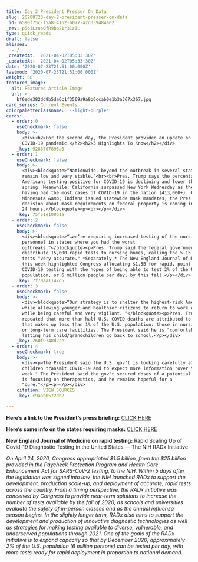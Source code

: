 ```yaml
---
title: Day 2 President Presser On Data
slug: 20200723-day-2-president-presser-on-data
_id: 6590f75c-f5a8-4162-b077-a2d339484a02
_rev: p5oiLzuoOfR9bp21r31zIL
type: quick_reads
draft: false
aliases:
  - /
_createdAt: '2021-04-02T05:33:30Z'
_updatedAt: '2021-04-02T05:33:30Z'
date: '2020-07-23T21:51:00.000Z'
lastmod: '2020-07-23T21:51:00.000Z'
weight: 50
featured_image:
  alt: Featured Article Image
  url: >-
    bf6ede382dd9b5da6c1f3569a9a9b6ccab0e1b3a367x367.jpg
card_series: Current Events
colorpaletteclassname: '--light-purple'
cards:
  - order: 0
    useCheckmark: false
    body: >-
      <div><h2>For the second day, the President provided an update on the
      COVID-19 pandemic.</h2><h2>3 Highlights To Know</h2></div>
    _key: 9283707896a0
  - order: 1
    useCheckmark: false
    body: >-
      <div><blockquote>“Nationwide, beyond the outbreak in several states, cases
      remain low and very stable.”<br><br>Pres. Trump says the percentage of
      Americans testing positive for COVID-19 is declining and lower than in the
      spring. Meanwhile, California surpassed New York Wednesday as the state
      having had the most cases of COVID-19 in the nation (413,000+). Ohio,
      Minnesota &amp; Indiana issued statewide mask mandates; the Pres. said a
      decision about mask requirements on federal property is coming in the next
      24 hours.</blockquote><p><br></p></div>
    _key: 75f51e100b1a
  - order: 2
    useCheckmark: false
    body: >-
      <div><blockquote>“…we’re requiring increased testing of the nursing home
      personnel in states where you had the worst
      outbreaks.”</blockquote><p>Pres. Trump said the federal government would
      distribute 15,000 rapid tests to nursing homes, calling the 5-15 minute
      tests "very accurate." *Separately,* The New England Journal of Medicine
      this week highlighted Congress allocating $1.5B for rapid, point-of-care
      COVID-19 testing with the hopes of being able to test 2% of the U.S.
      population, or 6 million people per day, by this fall.</p></div>
    _key: 7f70aa1147d5
  - order: 3
    useCheckmark: false
    body: >-
      <div><blockquote>“Our strategy is to shelter the highest-risk Americans,
      while allowing younger and healthier citizens to return to work or school
      while being careful and very vigilant. “</blockquote><p>Pres. Trump
      repeated that more than half U.S. COVID deaths are attributed to a group
      that makes up less than 1% of the U.S. population: those in nursing homes
      or long-term care facilities. The President said he is "comfortable"
      letting his child/grandchildren go back to school.</p></div>
    _key: 260f9748d2ce
  - order: 4
    useCheckmark: true
    body: >-
      <div><p>The President said the U.S. gov't is looking carefully at how
      children transmit COVID-19 and to expect more information "over the next
      week." The President said the gov't secured doses of a potential vaccine,
      is focusing on therapeutics, and he remains hopeful for a
      "cure."</p><p></p></div>
    citation: VIEW SOURCES
    _key: c9aab0572db2

---
```

**Here’s a link to the President’s press briefing:** [CLICK HERE](https://www.whitehouse.gov/briefings-statements/remarks-president-trump-press-briefing-072220/)

**Here’s some info on the states requiring masks:** [CLICK HERE](https://www.npr.org/sections/coronavirus-live-updates/2020/07/22/894471674/masking-up-in-the-midwest-ohio-and-minnesota-announce-statewide-mandates)

**New England Journal of Medicine on rapid testing:** Rapid Scaling Up of Covid-19 Diagnostic Testing in the United States — The NIH RADx Initiative

_On April 24, 2020, Congress appropriated $1.5 billion, from the $25 billion provided in the Paycheck Protection Program and Health Care Enhancement Act for SARS-CoV-2 testing, to the NIH. Within 5 days after the legislation was signed into law, the NIH launched RADx to support the development, production scale-up, and deployment of accurate, rapid tests across the country. From a timing perspective, the RADx initiative was conceived by Congress to provide near-term solutions to increase the number of tests available by the fall of 2020, as schools and universities evaluate the safety of in-person classes and as the annual influenza season begins. In the slightly longer term, RADx also aims to support the development and production of innovative diagnostic technologies as well as strategies for making testing available to diverse, vulnerable, and underserved populations through 2021. One of the goals of the RADx initiative is to expand capacity so that by December 2020, approximately 2% of the U.S. population (6 million persons) can be tested per day, with more tests ready for rapid deployment in proportion to national demand._